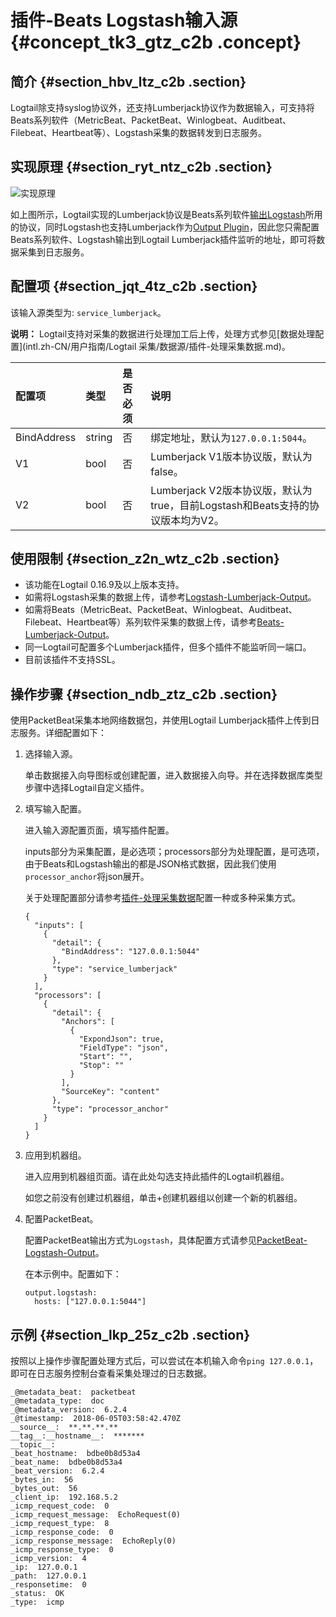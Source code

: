 # 插件-Beats Logstash输入源 {#concept_tk3_gtz_c2b .concept}

## 简介 {#section_hbv_ltz_c2b .section}

Logtail除支持syslog协议外，还支持Lumberjack协议作为数据输入，可支持将Beats系列软件（MetricBeat、PacketBeat、Winlogbeat、Auditbeat、Filebeat、Heartbeat等）、Logstash采集的数据转发到日志服务。

## 实现原理 {#section_ryt_ntz_c2b .section}

![](http://static-aliyun-doc.oss-cn-hangzhou.aliyuncs.com/assets/img/14795/6263_zh-CN.png "实现原理")

如上图所示，Logtail实现的Lumberjack协议是Beats系列软件[输出Logstash](https://www.elastic.co/guide/en/beats/metricbeat/current/logstash-output.html)所用的协议，同时Logstash也支持Lumberjack作为[Output Plugin](https://www.elastic.co/guide/en/logstash/current/plugins-outputs-lumberjack.html)，因此您只需配置Beats系列软件、Logstash输出到Logtail Lumberjack插件监听的地址，即可将数据采集到日志服务。

## 配置项 {#section_jqt_4tz_c2b .section}

该输入源类型为: `service_lumberjack`。

**说明：** Logtail支持对采集的数据进行处理加工后上传，处理方式参见[数据处理配置](intl.zh-CN/用户指南/Logtail 采集/数据源/插件-处理采集数据.md)。

|配置项|类型|是否必须|说明|
|:--|:-|:---|:-|
|BindAddress|string|否|绑定地址，默认为`127.0.0.1:5044`。|
|V1|bool|否|Lumberjack V1版本协议版，默认为false。|
|V2|bool|否|Lumberjack V2版本协议版，默认为true，目前Logstash和Beats支持的协议版本均为V2。|

## 使用限制 {#section_z2n_wtz_c2b .section}

-   该功能在Logtail 0.16.9及以上版本支持。
-   如需将Logstash采集的数据上传，请参考[Logstash-Lumberjack-Output](https://www.elastic.co/guide/en/logstash/current/plugins-outputs-lumberjack.html)。
-   如需将Beats（MetricBeat、PacketBeat、Winlogbeat、Auditbeat、Filebeat、Heartbeat等）系列软件采集的数据上传，请参考[Beats-Lumberjack-Output](https://www.elastic.co/guide/en/beats/metricbeat/current/logstash-output.html)。
-   同一Logtail可配置多个Lumberjack插件，但多个插件不能监听同一端口。
-   目前该插件不支持SSL。

## 操作步骤 {#section_ndb_ztz_c2b .section}

使用PacketBeat采集本地网络数据包，并使用Logtail Lumberjack插件上传到日志服务。详细配置如下：

1.  选择输入源。

    单击数据接入向导图标或创建配置，进入数据接入向导。并在选择数据库类型步骤中选择Logtail自定义插件。

2.  填写输入配置。

    进入输入源配置页面，填写插件配置。

    inputs部分为采集配置，是必选项；processors部分为处理配置，是可选项，由于Beats和Logstash输出的都是JSON格式数据，因此我们使用`processor_anchor`将json展开。

    关于处理配置部分请参考[插件-处理采集数据](https://help.aliyun.com/document_detail/64957.html?spm=a2c4g.11186623.2.8.H4plb4)配置一种或多种采集方式。

    ```
    {
      "inputs": [
        {
          "detail": {
            "BindAddress": "127.0.0.1:5044"
          },
          "type": "service_lumberjack"
        }
      ],
      "processors": [
        {
          "detail": {
            "Anchors": [
              {
                "ExpondJson": true,
                "FieldType": "json",
                "Start": "",
                "Stop": ""
              }
            ],
            "SourceKey": "content"
          },
          "type": "processor_anchor"
        }
      ]
    }
    
    ```

3.  应用到机器组。

    进入应用到机器组页面。请在此处勾选支持此插件的Logtail机器组。

    如您之前没有创建过机器组，单击+创建机器组以创建一个新的机器组。

4.  配置PacketBeat。

    配置PacketBeat输出方式为`Logstash`，具体配置方式请参见[PacketBeat-Logstash-Output](https://www.elastic.co/guide/en/beats/packetbeat/current/logstash-output.html)。

    在本示例中。配置如下：

    ```
    output.logstash:
      hosts: ["127.0.0.1:5044"]
    ```


## 示例 {#section_lkp_25z_c2b .section}

按照以上操作步骤配置处理方式后，可以尝试在本机输入命令`ping 127.0.0.1`，即可在日志服务控制台查看采集处理过的日志数据。

```
_@metadata_beat:  packetbeat
_@metadata_type:  doc
_@metadata_version:  6.2.4
_@timestamp:  2018-06-05T03:58:42.470Z
__source__:  **.**.**.**
__tag__:__hostname__:  *******
__topic__:  
_beat_hostname:  bdbe0b8d53a4
_beat_name:  bdbe0b8d53a4
_beat_version:  6.2.4
_bytes_in:  56
_bytes_out:  56
_client_ip:  192.168.5.2
_icmp_request_code:  0
_icmp_request_message:  EchoRequest(0)
_icmp_request_type:  8
_icmp_response_code:  0
_icmp_response_message:  EchoReply(0)
_icmp_response_type:  0
_icmp_version:  4
_ip:  127.0.0.1
_path:  127.0.0.1
_responsetime:  0
_status:  OK
_type:  icmp

```

